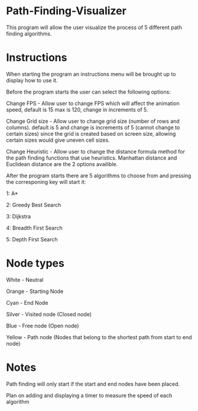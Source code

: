 # Path-Finding-Visualizer
This program will allow the user visualize the process of 5 different path finding algorithms.


# Instructions
When starting the program an instructions menu will be brought up to display how to use it.

Before the program starts the user can select the following options:

Change FPS - Allow user to change FPS which will affect the animation speed, default is 15 max is 120, change in increments of 5.

Change Grid size - Allow user to change grid size (number of rows and columns). default is 5 and change is increments of 5 (cannot change to certain sizes)
since the grid is created based on screen size, allowing certain sizes would give uneven cell sizes.

Change Heuristic - Allow user to change the distance formula method for the path finding functions that use heuristics.
Manhattan distance and Euclidean distance are the 2 options availible.

After the program starts there are 5 algorithms to choose from and pressing the corresponing key will start it:

1: A*

2: Greedy Best Search

3: Dijkstra

4: Breadth First Search

5: Depth First Search

# Node types

White - Neutral

Orange - Starting Node

Cyan - End Node

Silver - Visited node (Closed node)

Blue - Free node (Open node)

Yellow - Path node (Nodes that belong to the shortest path from start to end node)

# Notes 

Path finding will only start if the start and end nodes have been placed.


Plan on adding and displaying a timer to measure the speed of each algorithm


